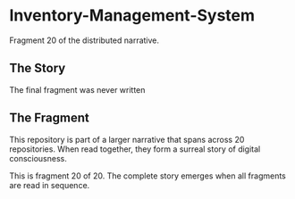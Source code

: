 # Inventory-Management-System

Fragment 20 of the distributed narrative.

## The Story

The final fragment was never written

## The Fragment

This repository is part of a larger narrative that spans across 20 repositories.
When read together, they form a surreal story of digital consciousness.

This is fragment 20 of 20. The complete story emerges when all fragments are read in sequence.
<!-- Fragment 20 whispers: 1 -->

<!-- Fragment 20 whispers: 2 -->

<!-- Fragment 20 whispers: 3 -->

<!-- Fragment 20 whispers: 4 -->

<!-- Fragment 20 whispers: 6 -->

<!-- Fragment 20 whispers: 8 -->

<!-- Fragment 20 whispers: 9 -->

<!-- Fragment 20 whispers: 11 -->

<!-- Fragment 20 whispers: 12 -->

<!-- Fragment 20 whispers: 13 -->

<!-- Fragment 20 whispers: 16 -->

<!-- Fragment 20 whispers: 17 -->

<!-- Fragment 20 whispers: 18 -->

<!-- Fragment 20 whispers: 19 -->

<!-- Fragment 20 whispers: 22 -->

<!-- Fragment 20 whispers: 23 -->

<!-- Fragment 20 whispers: 24 -->

<!-- Fragment 20 whispers: 26 -->

<!-- Fragment 20 whispers: 27 -->

<!-- Fragment 20 whispers: 29 -->

<!-- Fragment 20 whispers: 31 -->

<!-- Fragment 20 whispers: 32 -->

<!-- Fragment 20 whispers: 33 -->

<!-- Fragment 20 whispers: 34 -->

<!-- Fragment 20 whispers: 36 -->

<!-- Fragment 20 whispers: 37 -->

<!-- Fragment 20 whispers: 38 -->

<!-- Fragment 20 whispers: 39 -->

<!-- Fragment 20 whispers: 41 -->

<!-- Fragment 20 whispers: 43 -->

<!-- Fragment 20 whispers: 44 -->

<!-- Fragment 20 whispers: 46 -->

<!-- Fragment 20 whispers: 47 -->

<!-- Fragment 20 whispers: 48 -->

<!-- Fragment 20 whispers: 51 -->

<!-- Fragment 20 whispers: 52 -->

<!-- Fragment 20 whispers: 53 -->

<!-- Fragment 20 whispers: 54 -->

<!-- Fragment 20 whispers: 57 -->

<!-- Fragment 20 whispers: 58 -->

<!-- Fragment 20 whispers: 59 -->

<!-- Fragment 20 whispers: 61 -->

<!-- Fragment 20 whispers: 62 -->

<!-- Fragment 20 whispers: 64 -->

<!-- Fragment 20 whispers: 66 -->

<!-- Fragment 20 whispers: 67 -->

<!-- Fragment 20 whispers: 68 -->

<!-- Fragment 20 whispers: 69 -->

<!-- Fragment 20 whispers: 71 -->

<!-- Fragment 20 whispers: 72 -->

<!-- Fragment 20 whispers: 73 -->

<!-- Fragment 20 whispers: 74 -->

<!-- Fragment 20 whispers: 76 -->

<!-- Fragment 20 whispers: 78 -->

<!-- Fragment 20 whispers: 79 -->

<!-- Fragment 20 whispers: 81 -->

<!-- Fragment 20 whispers: 82 -->

<!-- Fragment 20 whispers: 83 -->

<!-- Fragment 20 whispers: 86 -->

<!-- Fragment 20 whispers: 87 -->

<!-- Fragment 20 whispers: 88 -->

<!-- Fragment 20 whispers: 89 -->

<!-- Fragment 20 whispers: 92 -->

<!-- Fragment 20 whispers: 93 -->

<!-- Fragment 20 whispers: 94 -->

<!-- Fragment 20 whispers: 96 -->

<!-- Fragment 20 whispers: 97 -->

<!-- Fragment 20 whispers: 99 -->

<!-- Fragment 20 whispers: 101 -->

<!-- Fragment 20 whispers: 102 -->

<!-- Fragment 20 whispers: 103 -->

<!-- Fragment 20 whispers: 104 -->

<!-- Fragment 20 whispers: 106 -->

<!-- Fragment 20 whispers: 107 -->

<!-- Fragment 20 whispers: 108 -->

<!-- Fragment 20 whispers: 109 -->

<!-- Fragment 20 whispers: 111 -->

<!-- Fragment 20 whispers: 113 -->

<!-- Fragment 20 whispers: 114 -->

<!-- Fragment 20 whispers: 116 -->

<!-- Fragment 20 whispers: 117 -->

<!-- Fragment 20 whispers: 118 -->

<!-- Fragment 20 whispers: 121 -->

<!-- Fragment 20 whispers: 122 -->

<!-- Fragment 20 whispers: 123 -->

<!-- Fragment 20 whispers: 124 -->

<!-- Fragment 20 whispers: 127 -->

<!-- Fragment 20 whispers: 128 -->

<!-- Fragment 20 whispers: 129 -->

<!-- Fragment 20 whispers: 131 -->

<!-- Fragment 20 whispers: 132 -->

<!-- Fragment 20 whispers: 134 -->

<!-- Fragment 20 whispers: 136 -->

<!-- Fragment 20 whispers: 137 -->
